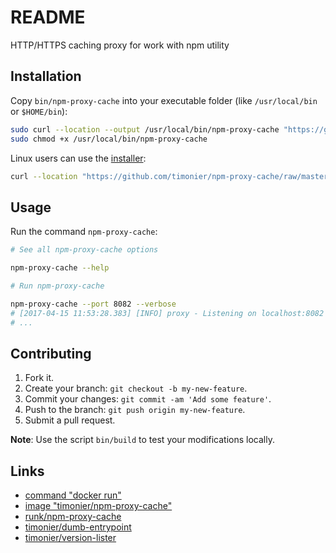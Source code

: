 # README

HTTP/HTTPS caching proxy for work with npm utility

## Installation

Copy `bin/npm-proxy-cache` into your executable folder (like `/usr/local/bin` or `$HOME/bin`):

```sh
sudo curl --location --output /usr/local/bin/npm-proxy-cache "https://github.com/timonier/npm-proxy-cache/raw/master/bin/npm-proxy-cache"
sudo chmod +x /usr/local/bin/npm-proxy-cache
```

Linux users can use the [installer](https://github.com/timonier/npm-proxy-cache/blob/master/bin/installer):

```sh
curl --location "https://github.com/timonier/npm-proxy-cache/raw/master/bin/installer" | sudo sh -s install
```

## Usage

Run the command `npm-proxy-cache`:

```sh
# See all npm-proxy-cache options

npm-proxy-cache --help

# Run npm-proxy-cache

npm-proxy-cache --port 8082 --verbose
# [2017-04-15 11:53:28.383] [INFO] proxy - Listening on localhost:8082 [9]
# ...
```

## Contributing

1. Fork it.
2. Create your branch: `git checkout -b my-new-feature`.
3. Commit your changes: `git commit -am 'Add some feature'`.
4. Push to the branch: `git push origin my-new-feature`.
5. Submit a pull request.

__Note__: Use the script `bin/build` to test your modifications locally.

## Links

* [command "docker run"](https://docs.docker.com/reference/run/)
* [image "timonier/npm-proxy-cache"](https://hub.docker.com/r/timonier/npm-proxy-cache/)
* [runk/npm-proxy-cache](https://github.com/runk/npm-proxy-cache)
* [timonier/dumb-entrypoint](https://github.com/timonier/dumb-entrypoint)
* [timonier/version-lister](https://github.com/timonier/version-lister)
